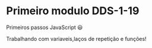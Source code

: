 # Primeiro modulo DDS-1-19
Primeiros passos JavaScript :smiley:

Trabalhando com variaveis,laços de repetição e funções!